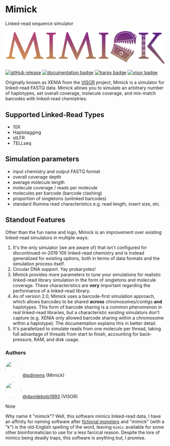 # Mimick
Linked-read sequence simulator

![mimick_logo](/docs/_media/mimick_logo.png)

[![gitHub release](https://img.shields.io/github/v/release/pdimens/mimick?style=for-the-badge&logo=anaconda&logoColor=ffffff)](https://github.com/pdimens/mimick/releases)
[![documentation badge](https://img.shields.io/badge/read%20the-docs-daa355?style=for-the-badge&logo=quicklook&logoColor=ffffff)](https://pdimens.github.io/mimick)
[![harpy badge](https://custom-icon-badges.demolab.com/badge/-Harpy-79a9b9?style=for-the-badge&logo=package&logoColor=ffffff)](https://www.github.com/pdimens/harpy)
[![visor badge](https://custom-icon-badges.demolab.com/badge/-VISOR-12922e?style=for-the-badge&logo=package&logoColor=ffffff)](https://github.com/davidebolo1993/VISOR)

Originally known as XENIA from the [VISOR](https://github.com/davidebolo1993/VISOR) project, Mimick is a 
simulator for linked-read FASTQ data. Mimick allows you to simulate an
arbitrary number of haplotypes, set overall coverage, molecule coverage,
and mix-match barcodes with linked-read chemistries.

## Supported Linked-Read Types
- 10X
- Haplotagging
- stLFR
- TELLseq

## Simulation parameters
- input chemistry and output FASTQ format
- overall coverage depth
- average molecule length
- molecule coverage / reads per molecule
- molecules per barcode (barcode clashing)
- proportion of singletons (unlinked barcodes)
- standard Illumina read characteristics e.g. read length, insert size, etc.

## Standout Features
Other than the fun name and logo, Mimick is an improvement over existing linked-read simulators in multiple ways:

1. It's the only simulator (we are aware of) that isn't configured for discontinued-in-2019 10X linked-read chemistry and is instead 
generalized for existing options, both in terms of data formats and the simulation process itself.
2. Circular DNA support. Yay prokaryotes!
3. Mimick provides more parameters to tune your simulations for realistic linked-read library simulation in the form of singletons and 
molecule coverage. These characteristics are **very** important regarding the performance of a linked-read library.
4. As of version 2.0, Mimick uses a barcode-first simulation approach, which allows barcodes to be shared **across**
chromosomes/contigs **and** haplotypes. This form of barcode sharing is a common phenomenon in real linked-read
libraries, but a characteristic existing simulators don't capture (e.g. XENIA only allowed barcode sharing within
a chromosome within a haplotype). The documentation explains this in better detail.
5. It's parallelized to simulate reads from one molecule per thread, taking full advantage of threads from start to finish,
accounting for back-pressure, RAM, and disk usage.

### Authors

<img src="https://avatars.githubusercontent.com/u/19176506?v=4" width="50" height="50" style="border-radius: 50%; object-fit: cover;"/> [@pdimens](https://github.com/pdimens) (Mimick)

<img src="https://avatars.githubusercontent.com/u/39052119?v=4" width="50" height="50" style="border-radius: 50%; object-fit: cover;"/> [@davidebolo1993](https://github.com/davidebolo1993) (VISOR)

> [!NOTE]
> Why name it "mimick"? Well, this software mimics linked-read data, I have an affinity for naming software after
> [fictional monsters](https://en.wikipedia.org/wiki/Mimic_(Dungeons_%26_Dragons)) and "mimick" (with a "k") is the old-English
> spelling of the word, leaving `mimic` available for some other bioinformatician to use for a less farcical reason. Despite the
> lore of mimics being deadly traps, this software is anything but, I promise.

